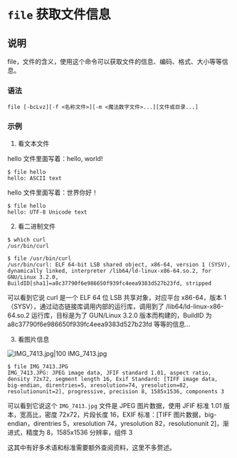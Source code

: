 # `file` 获取文件信息

## 说明

file，文件的含义，使用这个命令可以获取文件的信息、编码、格式、大小等等信息。

### 语法

```shell
file [-bcLvz][-f <名称文件>][-m <魔法数字文件>...][文件或目录...]
```

### 示例

1. 看文本文件

hello 文件里面写着：hello, world!

```shell
$ file hello
hello: ASCII text
```

hello 文件里面写着：世界你好！

```shell
$ file hello
hello: UTF-8 Unicode text
```

2. 看二进制文件

```shell
$ which curl
/usr/bin/curl

$ file /usr/bin/curl
/usr/bin/curl: ELF 64-bit LSB shared object, x86-64, version 1 (SYSV), dynamically linked, interpreter /lib64/ld-linux-x86-64.so.2, for GNU/Linux 3.2.0, BuildID[sha1]=a8c37790f6e986650f939fc4eea9383d527b23fd, stripped
```

可以看到它说 curl 是一个 ELF 64 位 LSB 共享对象，对应平台 x86-64，版本 1（SYSV），通过动态链接库调用内部的运行库，调用到了 /lib64/ld-linux-x86-64.so.2 运行库，目标是为了 GUN/Linux 3.2.0 版本而构建的，BuildID 为 a8c37790f6e986650f939fc4eea9383d527b23fd 等等的信息...

3. 看图片信息

![IMG_7413.jpg|100](IMG_7413.jpg)
IMG_7413.jpg

```shell
$ file IMG_7413.JPG
IMG_7413.JPG: JPEG image data, JFIF standard 1.01, aspect ratio, density 72x72, segment length 16, Exif Standard: [TIFF image data, big-endian, direntries=5, xresolution=74, yresolution=82, resolutionunit=2], progressive, precision 8, 1585x1536, components 3
```

可以看到它说这个 `IMG_7413.jpg` 文件是 JPEG 图片数据，使用 JFIF 标准 1.01 版本，宽高比，密度 72x72，片段长度 16，EXIF 标准：[TIFF 图片数据，big-endian，direntries 5，xresolution 74，yresolution 82，resolutionunit 2]，渐进式，精度为 8，1585x1536 分辨率，组件 3

这其中有好多术语和标准需要额外查阅资料，这里不多赘述。